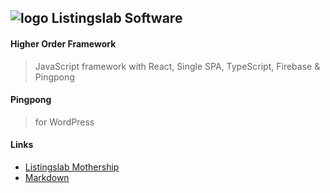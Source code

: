 ## ![logo](https://listingslab.com/logo.svg) Listingslab Software

#### Higher Order Framework

> JavaScript framework with React, Single SPA, TypeScript, Firebase & Pingpong

#### Pingpong

> for WordPress

#### Links

- [Listingslab Mothership](https://listingslab.com/mothership)
- [Markdown](https://docs.github.com/github/writing-on-github/getting-started-with-writing-and-formatting-on-github/basic-writing-and-formatting-syntax)
